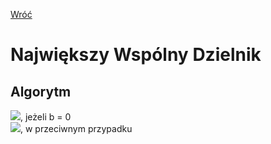 [Wróć](../../../..)

# **N**ajwiększy **W**spólny **D**zielnik

## Algorytm
![](https://latex.codecogs.com/svg.image?\color%20{black}nwd(a,%20b)%20=%20a), jeżeli b = 0 \
![](https://latex.codecogs.com/svg.image?\color%20{black}nwd(a,%20b)%20=%20nwd(b,%20a%20\bmod%20b)), w przeciwnym przypadku
